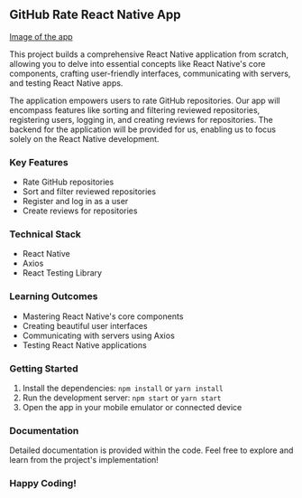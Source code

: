 ## GitHub Rate React Native App

[Image of the app](./assets/rate-repository-app.png)

This project builds a comprehensive React Native application from scratch, allowing you to delve into essential concepts like React Native's core components, crafting user-friendly interfaces, communicating with servers, and testing React Native apps.

The application empowers users to rate GitHub repositories. Our app will encompass features like sorting and filtering reviewed repositories, registering users, logging in, and creating reviews for repositories. The backend for the application will be provided for us, enabling us to focus solely on the React Native development.

### Key Features

- Rate GitHub repositories
- Sort and filter reviewed repositories
- Register and log in as a user
- Create reviews for repositories

### Technical Stack

- React Native
- Axios
- React Testing Library

### Learning Outcomes

- Mastering React Native's core components
- Creating beautiful user interfaces
- Communicating with servers using Axios
- Testing React Native applications

### Getting Started

1. Install the dependencies: `npm install` or `yarn install`
2. Run the development server: `npm start` or `yarn start`
3. Open the app in your mobile emulator or connected device

### Documentation

Detailed documentation is provided within the code. Feel free to explore and learn from the project's implementation!

### Happy Coding!

